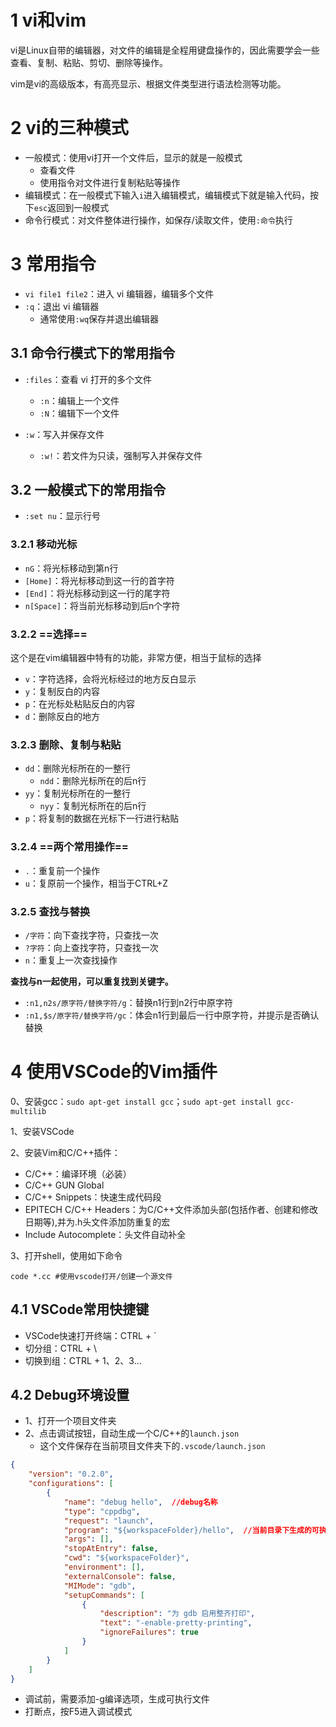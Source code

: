# 1 vi和vim

vi是Linux自带的编辑器，对文件的编辑是全程用键盘操作的，因此需要学会一些查看、复制、粘贴、剪切、删除等操作。

vim是vi的高级版本，有高亮显示、根据文件类型进行语法检测等功能。



# 2 vi的三种模式

- 一般模式：使用vi打开一个文件后，显示的就是一般模式
  - 查看文件
  - 使用指令对文件进行复制粘贴等操作
- 编辑模式：在一般模式下输入`i`进入编辑模式，编辑模式下就是输入代码，按下`esc`返回到一般模式
- 命令行模式：对文件整体进行操作，如保存/读取文件，使用`:命令`执行



# 3 常用指令

- `vi file1 file2`：进入 vi 编辑器，编辑多个文件
- `:q`：退出 vi 编辑器
  - 通常使用`:wq`保存并退出编辑器



## 3.1 命令行模式下的常用指令

- `:files`：查看 vi 打开的多个文件
  - `:n`：编辑上一个文件
  - `:N`：编辑下一个文件

- `:w`：写入并保存文件
  - `:w!`：若文件为只读，强制写入并保存文件



## 3.2 一般模式下的常用指令

- `:set nu`：显示行号



### 3.2.1 移动光标

- `nG`：将光标移动到第n行
- `[Home]`：将光标移动到这一行的首字符
- `[End]`：将光标移动到这一行的尾字符
- `n[Space]`：将当前光标移动到后n个字符



### 3.2.2 ==选择==

这个是在vim编辑器中特有的功能，非常方便，相当于鼠标的选择

- `v`：字符选择，会将光标经过的地方反白显示
- `y`：复制反白的内容
- `p`：在光标处粘贴反白的内容
- `d`：删除反白的地方



### 3.2.3 删除、复制与粘贴

- `dd`：删除光标所在的一整行
  - `ndd`：删除光标所在的后n行
- `yy`：复制光标所在的一整行
  - `nyy`：复制光标所在的后n行
- `p`：将复制的数据在光标下一行进行粘贴



### 3.2.4 ==两个常用操作==

- `.`：重复前一个操作
- `u`：复原前一个操作，相当于CTRL+Z



### 3.2.5 查找与替换

- `/字符`：向下查找字符，只查找一次
- `?字符`：向上查找字符，只查找一次
- `n`：重复上一次查找操作

**查找与n一起使用，可以重复找到关键字。**

-  `:n1,n2s/原字符/替换字符/g`：替换n1行到n2行中原字符
- `:n1,$s/原字符/替换字符/gc`：体会n1行到最后一行中原字符，并提示是否确认替换



# 4 使用VSCode的Vim插件

0、安装gcc：`sudo apt-get install gcc`；`sudo apt-get install gcc-multilib`

1、安装VSCode

2、安装Vim和C/C++插件：

- C/C++：编译环境（必装）
- C/C++ GUN Global
- C/C++ Snippets：快速生成代码段
- EPITECH C/C++ Headers：为C/C++文件添加头部(包括作者、创建和修改日期等),并为.h头文件添加防重复的宏
- Include Autocomplete：头文件自动补全



3、打开shell，使用如下命令

```shell
code *.cc #使用vscode打开/创建一个源文件
```



## 4.1 VSCode常用快捷键

- VSCode快速打开终端：CTRL + `
- 切分组：CTRL + \
- 切换到组：CTRL + 1、2、3...



## 4.2 Debug环境设置

- 1、打开一个项目文件夹
- 2、点击调试按钮，自动生成一个C/C++的`launch.json`
  - 这个文件保存在当前项目文件夹下的`.vscode/launch.json`

```json
{
    "version": "0.2.0",
    "configurations": [
        {
            "name": "debug hello",  //debug名称
            "type": "cppdbg",
            "request": "launch",
            "program": "${workspaceFolder}/hello",  //当前目录下生成的可执行文件
            "args": [],
            "stopAtEntry": false,
            "cwd": "${workspaceFolder}",
            "environment": [],
            "externalConsole": false,
            "MIMode": "gdb",
            "setupCommands": [
                {
                    "description": "为 gdb 启用整齐打印",
                    "text": "-enable-pretty-printing",
                    "ignoreFailures": true
                }
            ]
        }
    ]
}
```

- 调试前，需要添加-g编译选项，生成可执行文件
- 打断点，按F5进入调试模式